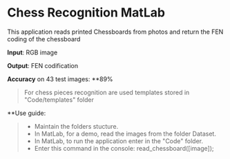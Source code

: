 # Chess Recognition MatLab

This application reads printed Chessboards from photos and return the FEN coding of the chessboard

**Input**: RGB image

**Output**: FEN codification

**Accuracy** on 43 test images: **89%

> For chess pieces recognition are used templates stored in "Code/templates" folder




**Use guide:

> - Maintain the folders stucture.
> - In MatLab, for a demo, read the images from the folder Dataset.
> - In MatLab, to run the application enter in the "Code" folder.
> - Enter this command in the console: read_chessboard([image]);

